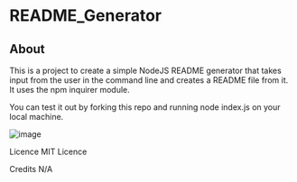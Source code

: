 # README_Generator
## About
This is a project to create a simple NodeJS README generator that takes input from the user in the command line and creates a README file from it. It uses the npm inquirer module.

You can test it out by forking this repo and running node index.js on your local machine.

![image](https://user-images.githubusercontent.com/118125767/226972452-fcf0e0a6-8fbc-49e3-b85a-06e689fb2476.png)


Licence
MIT Licence

Credits
N/A
